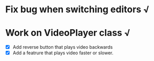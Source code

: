 # Fix bug when switching editors √
# Work on VideoPlayer class √
-[x] Add reverse button that plays video backwards
-[x] Add a featrure that plays video faster or slower.